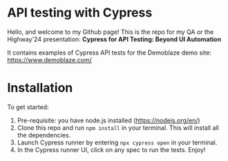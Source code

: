 # API testing with Cypress

Hello, and welcome to my Github page! 
This is the repo for my QA or the Highway'24 presentation: 
**Cypress for API Testing: Beyond UI Automation**

It contains examples of Cypress API tests for the Demoblaze demo site: https://www.demoblaze.com/

# Installation 
To get started:

1. Pre-requisite: you have node.js installed (https://nodejs.org/en/)
2. Clone this repo and run ```npm install``` in your terminal. This will install all the dependencies. 
3. Launch Cypress runner by entering ```npx cypress open``` in your terminal.
4. In the Cypress runner UI, click on any spec to run the tests. Enjoy!







